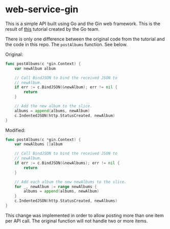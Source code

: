 # web-service-gin

This is a simple API built using Go and the Gin web framework. This is the result of [this](https://go.dev/doc/tutorial/web-service-gin) tutorial created by the Go team.

There is only one difference between the original code from the tutorial and the code in this repo. The `postAlbums` function. See below.

Original:
```go
func postAlbums(c *gin.Context) {
    var newAlbum album

    // Call BindJSON to bind the received JSON to
    // newAlbum.
    if err := c.BindJSON(&newAlbum); err != nil {
        return
    }

    // Add the new album to the slice.
    albums = append(albums, newAlbum)
    c.IndentedJSON(http.StatusCreated, newAlbum)
}
```

Modified:
```go
func postAlbums(c *gin.Context) {
	var newAlbums []album

	// Call BindJSON to bind the received JSON to
	// newAlbum.
	if err := c.BindJSON(&newAlbums); err != nil {
		return
	}

	// Add each album the new newAlbums to the slice.
	for _, newAlbum := range newAlbums {
		albums = append(albums, newAlbum)
	}
	c.IndentedJSON(http.StatusCreated, newAlbums)
}
```

This change was implemented in order to allow posting more than one item per API call. The original function will not handle two or more items.